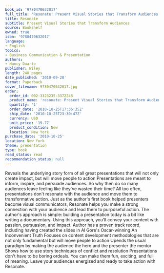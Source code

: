 ```yaml
---
book_id: '9780470632017'
full_title: 'Resonate: Present Visual Stories that Transform Audiences'
title: Resonate
subtitle: Present Visual Stories that Transform Audiences
source: Bookshelf
owned: true
isbn: '9780470632017'
language:
- English
topics:
- Business Communication & Presentation
authors:
- Nancy Duarte
publisher: Wiley
length: 248 pages
date_published: '2010-09-28'
format: Paperback
cover_filename: 9780470632017.jpg
order:
  order_id: 002-3323235-3372248
  product_name: 'resonate: Present Visual Stories that Transform Audiences'
  quantity: '1'
  order_date: '2010-10-25T17:56:35Z'
  ship_date: '2010-10-25T23:30:47Z'
  currency: USD
  unit_price: '19.77'
  product_condition: New
  location: New York
purchase_date: '2010-10-25'
location: New York
theme: presentation
type: book
read_status: read
recommendation_status: null
---
```

Reveals the underlying story form of all great presentations that will not only create impact, but will move people to action Presentations are meant to inform, inspire, and persuade audiences. So why then do so many audiences leave feeling like they've wasted their time? All too often, presentations don't resonate with the audience and move them to transformative action.
Just as the author's first book helped presenters become visual communicators, Resonate helps you make a strong connection with your audience and lead them to purposeful action. The author's approach is simple: building a presentation today is a bit like writing a documentary. Using this approach, you'll convey your content with passion, persuasion, and impact.
Author has a proven track record, including having created the slides in Al Gore's Oscar-winning An Inconvenient Truth
Focuses on content development methodologies that are not only fundamental but will move people to action Upends the usual paradigm by making the audience the hero and the presenter the mentor Shows how to use story techniques of conflict and resolution Presentations don't have to be boring ordeals. You can make them fun, exciting, and full of meaning. Leave your audiences energized and ready to take action with Resonate.
